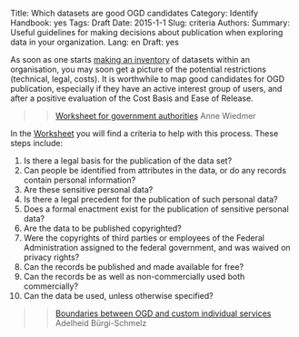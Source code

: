 Title: Which datasets are good OGD candidates
Category: Identify
Handbook: yes
Tags: Draft
Date: 2015-1-1
Slug: criteria
Authors:
Summary: Useful guidelines for making decisions about publication when exploring data in your organization.
Lang: en
Draft: yes


As soon as one starts [making an inventory](inventory) of datasets within an organisation, you may soon get a picture of the potential restrictions (technical, legal, costs). It is worthwhile to map good candidates for OGD publication, especially if they have an active interest group of users, and after a positive evaluation of the Cost Basis and Ease of Release.

>> [Worksheet for government authorities](/library/m7-recht-arbeitshilfe)
Anne Wiedmer

In the [Worksheet](/library/m7-recht-arbeitshilfe) you will find a criteria to help with this process. These steps include:

1. Is there a legal basis for the publication of the data set?
1. Can people be identified from attributes in the data, or do any records contain personal information?
1. Are these sensitive personal data?
1. Is there a legal precedent for the publication of such personal data?
1. Does a formal enactment exist for the publication of sensitive personal data?
1. Are the data to be published copyrighted?
1. Were the copyrights of third parties or employees of the Federal Administration assigned to the federal government, and was waived on privacy rights?
1. Can the records be published and made available for free?
1. Can the records be as well as non-commercially used both commercially?
1. Can the data be used, unless otherwise specified?

>> [Boundaries between OGD and custom individual services](/de/library/m5-abgrenzung-leistungen)
Adelheid Bürgi-Schmelz
